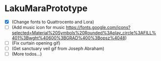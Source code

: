 # LakuMaraPrototype
- [x] (Change fonts to Quattrocento and Lora)
- [ ] (Add music icon for music https://fonts.google.com/icons?selected=Material%20Symbols%20Rounded%3Aplay_circle%3AFILL%401%3Bwght%40600%3BGRAD%400%3Bopsz%4048)
- [ ] (Fix curtain opening gif)
- [ ] (Get sanctuary veil gif from Joseph Abraham)
- [ ] (More todos...)
